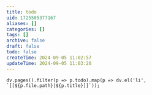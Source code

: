 ```yaml
---
title: todo
uid: 1725505377167
aliases: []
categories: []
tags: []
archive: false
draft: false
todo: false
createTime: 2024-09-05 11:02:57
updateTime: 2024-09-05 11:03:20
---
```


```dataviewjs
dv.pages().filter(p => p.todo).map(p => dv.el('li', `[[${p.file.path}|${p.title}]]`));
```
